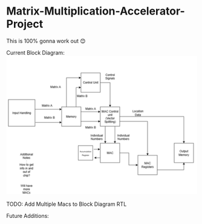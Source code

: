 # Matrix-Multiplication-Accelerator-Project

This is 100% gonna work out 😊

Current Block Diagram:
![pic](./bleh.png)

TODO: 
  Add Multiple Macs to Block Diagram
  RTL


Future Additions:
